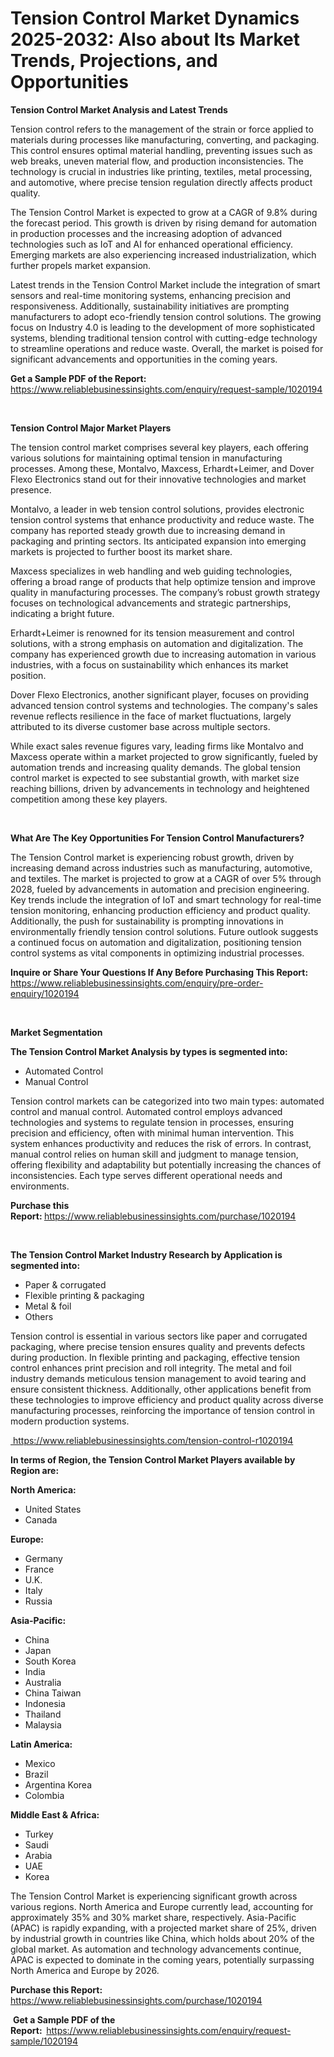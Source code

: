 <p><h1>Tension Control Market Dynamics 2025-2032: Also about Its Market Trends, Projections, and Opportunities</h1></p><p><strong>Tension Control Market Analysis and Latest Trends</strong></p>
<p><p>Tension control refers to the management of the strain or force applied to materials during processes like manufacturing, converting, and packaging. This control ensures optimal material handling, preventing issues such as web breaks, uneven material flow, and production inconsistencies. The technology is crucial in industries like printing, textiles, metal processing, and automotive, where precise tension regulation directly affects product quality.</p><p>The Tension Control Market is expected to grow at a CAGR of 9.8% during the forecast period. This growth is driven by rising demand for automation in production processes and the increasing adoption of advanced technologies such as IoT and AI for enhanced operational efficiency. Emerging markets are also experiencing increased industrialization, which further propels market expansion.</p><p>Latest trends in the Tension Control Market include the integration of smart sensors and real-time monitoring systems, enhancing precision and responsiveness. Additionally, sustainability initiatives are prompting manufacturers to adopt eco-friendly tension control solutions. The growing focus on Industry 4.0 is leading to the development of more sophisticated systems, blending traditional tension control with cutting-edge technology to streamline operations and reduce waste. Overall, the market is poised for significant advancements and opportunities in the coming years.</p></p>
<p><strong>Get a Sample PDF of the Report:&nbsp;</strong> <a href="https://www.reliablebusinessinsights.com/enquiry/request-sample/1020194?utm_campaign=3120&utm_medium=2&utm_source=Github&utm_content=ia&utm_term=17042025&utm_id=tension-control">https://www.reliablebusinessinsights.com/enquiry/request-sample/1020194</a></p>
<p>&nbsp;</p>
<p><strong>Tension Control Major Market Players</strong></p>
<p><p>The tension control market comprises several key players, each offering various solutions for maintaining optimal tension in manufacturing processes. Among these, Montalvo, Maxcess, Erhardt+Leimer, and Dover Flexo Electronics stand out for their innovative technologies and market presence.</p><p>Montalvo, a leader in web tension control solutions, provides electronic tension control systems that enhance productivity and reduce waste. The company has reported steady growth due to increasing demand in packaging and printing sectors. Its anticipated expansion into emerging markets is projected to further boost its market share.</p><p>Maxcess specializes in web handling and web guiding technologies, offering a broad range of products that help optimize tension and improve quality in manufacturing processes. The company’s robust growth strategy focuses on technological advancements and strategic partnerships, indicating a bright future.</p><p>Erhardt+Leimer is renowned for its tension measurement and control solutions, with a strong emphasis on automation and digitalization. The company has experienced growth due to increasing automation in various industries, with a focus on sustainability which enhances its market position.</p><p>Dover Flexo Electronics, another significant player, focuses on providing advanced tension control systems and technologies. The company's sales revenue reflects resilience in the face of market fluctuations, largely attributed to its diverse customer base across multiple sectors.</p><p>While exact sales revenue figures vary, leading firms like Montalvo and Maxcess operate within a market projected to grow significantly, fueled by automation trends and increasing quality demands. The global tension control market is expected to see substantial growth, with market size reaching billions, driven by advancements in technology and heightened competition among these key players.</p></p>
<p>&nbsp;</p>
<p><strong>What Are The Key Opportunities For Tension Control Manufacturers?</strong></p>
<p><p>The Tension Control market is experiencing robust growth, driven by increasing demand across industries such as manufacturing, automotive, and textiles. The market is projected to grow at a CAGR of over 5% through 2028, fueled by advancements in automation and precision engineering. Key trends include the integration of IoT and smart technology for real-time tension monitoring, enhancing production efficiency and product quality. Additionally, the push for sustainability is prompting innovations in environmentally friendly tension control solutions. Future outlook suggests a continued focus on automation and digitalization, positioning tension control systems as vital components in optimizing industrial processes.</p></p>
<p><strong>Inquire or Share Your Questions If Any Before Purchasing This Report:</strong> <a href="https://www.reliablebusinessinsights.com/enquiry/pre-order-enquiry/1020194?utm_campaign=3120&utm_medium=2&utm_source=Github&utm_content=ia&utm_term=17042025&utm_id=tension-control">https://www.reliablebusinessinsights.com/enquiry/pre-order-enquiry/1020194</a></p>
<p>&nbsp;</p>
<p><strong>Market Segmentation</strong></p>
<p><strong>The Tension Control Market Analysis by types is segmented into:</strong></p>
<p><ul><li>Automated Control</li><li>Manual Control</li></ul></p>
<p><p>Tension control markets can be categorized into two main types: automated control and manual control. Automated control employs advanced technologies and systems to regulate tension in processes, ensuring precision and efficiency, often with minimal human intervention. This system enhances productivity and reduces the risk of errors. In contrast, manual control relies on human skill and judgment to manage tension, offering flexibility and adaptability but potentially increasing the chances of inconsistencies. Each type serves different operational needs and environments.</p></p>
<p><strong>Purchase this Report:&nbsp;</strong><a href="https://www.reliablebusinessinsights.com/purchase/1020194?utm_campaign=3120&utm_medium=2&utm_source=Github&utm_content=ia&utm_term=17042025&utm_id=tension-control">https://www.reliablebusinessinsights.com/purchase/1020194</a></p>
<p>&nbsp;</p>
<p><strong>The Tension Control Market Industry Research by Application is segmented into:</strong></p>
<p><ul><li>Paper & corrugated</li><li>Flexible printing & packaging</li><li>Metal & foil</li><li>Others</li></ul></p>
<p><p>Tension control is essential in various sectors like paper and corrugated packaging, where precise tension ensures quality and prevents defects during production. In flexible printing and packaging, effective tension control enhances print precision and roll integrity. The metal and foil industry demands meticulous tension management to avoid tearing and ensure consistent thickness. Additionally, other applications benefit from these technologies to improve efficiency and product quality across diverse manufacturing processes, reinforcing the importance of tension control in modern production systems.</p></p>
<p><a href="https://www.reliablebusinessinsights.com/tension-control-r1020194?utm_campaign=3120&utm_medium=2&utm_source=Github&utm_content=ia&utm_term=17042025&utm_id=tension-control">&nbsp;https://www.reliablebusinessinsights.com/tension-control-r1020194</a></p>
<p><strong>In terms of Region, the Tension Control Market Players available by Region are:</strong></p>
<p>
    <p> <strong> North America: </strong>
        <ul>
            <li>United States</li>
            <li>Canada</li>
        </ul>
        </p> 
    <p> <strong> Europe: </strong>
        <ul>
            <li>Germany</li>
            <li>France</li>
            <li>U.K.</li>
            <li>Italy</li>
            <li>Russia</li>
        </ul>
        </p> 
    <p> <strong> Asia-Pacific: </strong>
        <ul>
            <li>China</li>
            <li>Japan</li>
            <li>South Korea</li>
            <li>India</li>
            <li>Australia</li>
            <li>China Taiwan</li>
            <li>Indonesia</li>
            <li>Thailand</li>
            <li>Malaysia</li>
        </ul>
        </p> 
    <p> <strong> Latin America: </strong>
        <ul>
            <li>Mexico</li>
            <li>Brazil</li>
            <li>Argentina Korea</li>
            <li>Colombia</li>
        </ul>
        </p> 
    <p> <strong> Middle East & Africa: </strong>
        <ul>
            <li>Turkey</li>
            <li>Saudi</li>
            <li>Arabia</li>
            <li>UAE</li>
            <li>Korea</li>
        </ul>
    </p>
    </p>
<p><p>The Tension Control Market is experiencing significant growth across various regions. North America and Europe currently lead, accounting for approximately 35% and 30% market share, respectively. Asia-Pacific (APAC) is rapidly expanding, with a projected market share of 25%, driven by industrial growth in countries like China, which holds about 20% of the global market. As automation and technology advancements continue, APAC is expected to dominate in the coming years, potentially surpassing North America and Europe by 2026.</p></p>
<p><strong>Purchase this Report: </strong><a href="https://www.reliablebusinessinsights.com/purchase/1020194?utm_campaign=3120&utm_medium=2&utm_source=Github&utm_content=ia&utm_term=17042025&utm_id=tension-control">https://www.reliablebusinessinsights.com/purchase/1020194</a></p>
<p>&nbsp;<strong>Get a Sample PDF of the Report:&nbsp;&nbsp;</strong><a href="https://www.reliablebusinessinsights.com/enquiry/request-sample/1020194?utm_campaign=3120&utm_medium=2&utm_source=Github&utm_content=ia&utm_term=17042025&utm_id=tension-control">https://www.reliablebusinessinsights.com/enquiry/request-sample/1020194</a></p>
<p><strong></strong></p>
<p><p></p><p></p><p></p></p>